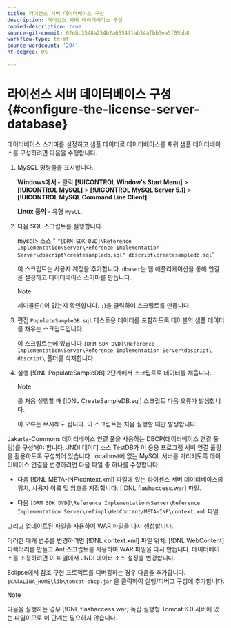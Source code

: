 ```yaml
---
title: 라이선스 서버 데이터베이스 구성
description: 라이선스 서버 데이터베이스 구성
copied-description: true
source-git-commit: 02ebc3548a254b2a6554f1ab34afbb3ea5f09bb8
workflow-type: tm+mt
source-wordcount: '294'
ht-degree: 0%

---
```


# 라이선스 서버 데이터베이스 구성{#configure-the-license-server-database}

데이터베이스 스키마를 설정하고 샘플 데이터로 데이터베이스를 채워 샘플 데이터베이스를 구성하려면 다음을 수행합니다.

1. MySQL 명령줄을 표시합니다.

   **Windows에서 -** 클릭  **[!UICONTROL Window's Start Menu]** > **[!UICONTROL MySQL]** > **[!UICONTROL MySQL Server 5.1]** > **[!UICONTROL MySQL Command Line Client]**

   **Linux 등의** - 유형 `MySQL`.

1. 다음 SQL 스크립트를 실행합니다.

   mysql> 소스 &quot; `"[DRM SDK DVD]\Reference Implementation\Server\Reference Implementation Server\dbscript\createsampledb.sql" dbscript\createsampledb.sql`&quot;

   이 스크립트는 사용자 계정을 추가합니다. `dbuser`는 웹 애플리케이션을 통해 연결을 설정하고 데이터베이스 스키마를 만듭니다.

   >[!NOTE]
   >
   >세미콜론()이 없는지 확인합니다. `;`)을 클릭하여 스크립트를 만듭니다.

1. 편집 `PopulateSampleDB.sql` 테스트용 데이터를 포함하도록 테이블의 샘플 데이터를 채우는 스크립트입니다.

   이 스크립트는에 있습니다 `[DRM SDK DVD]\Reference Implementation\Server\Reference Implementation Server\dbscript\ dbscript\` 폴더를 삭제합니다.
1. 실행 [!DNL PopulateSampleDB] 2단계에서 스크립트로 데이터를 채웁니다.

   >[!NOTE]
   >
   >를 처음 실행할 때 [!DNL CreateSampleDB.sql] 스크립트 다음 오류가 발생합니다.

   이 오류는 무시해도 됩니다. 이 스크립트는 처음 실행할 때만 발생합니다.

Jakarta-Commons 데이터베이스 연결 풀을 사용하는 DBCP(데이터베이스 연결 풀링)를 구성해야 합니다. JNDI 데이터 소스 TestDB가 이 응용 프로그램 서버 연결 풀링을 활용하도록 구성되어 있습니다. localhost에 없는 MySQL 서버를 가리키도록 데이터베이스 연결을 변경하려면 다음 파일 중 하나를 수정합니다.

* 다음 [!DNL META-INF\context.xml] 파일에 있는 라이센스 서버 데이터베이스의 위치, 사용자 이름 및 암호를 지정합니다. [!DNL flashaccess.war] 파일.

* 다음 `[DRM SDK DVD]\Reference Implementation\Server\Reference Implementation Server\refimpl\WebContent/META-INF\context.xml` 파일.

그리고 업데이트된 파일을 사용하여 WAR 파일을 다시 생성합니다.

이러한 매개 변수를 변경하려면 [!DNL context.xml] 파일 위치: [!DNL WebContent] 디렉터리를 만들고 Ant 스크립트를 사용하여 WAR 파일을 다시 만듭니다. 데이터베이스를 조정하려면 이 파일에서 JNDI 데이터 소스 설정을 변경합니다.

Eclipse에서 참조 구현 프로젝트를 디버깅하는 경우 다음을 추가합니다. `$CATALINA_HOME\lib\tomcat-dbcp.jar` 을 클릭하여 실행/디버그 구성에 추가합니다.

>[!NOTE]
>
>다음을 실행하는 경우 [!DNL flashaccess.war] 독립 실행형 Tomcat 6.0 서버에 있는 파일이므로 이 단계는 필요하지 않습니다.
